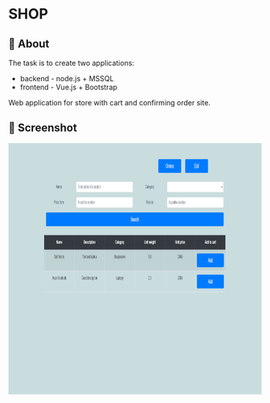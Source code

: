 # SHOP

## 🧐 About

The task is to create two applications:
- backend - node.js + MSSQL
- frontend - Vue.js + Bootstrap

Web application for store with cart and confirming order site. 

## 📸 Screenshot

<img src="https://github.com/JuliaSzymanska/Applications_in_interpreted_languages/blob/main/EX_4/.github/Screenshot.png" alt="Ex_4 screenshot" height="500"/>